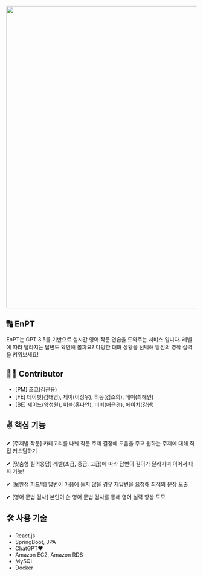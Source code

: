 <p align = "center">
<img src="https://github.com/4th-umc-hackathon/.github/assets/86403488/5d514581-c2df-4053-bad6-41b637e5340e" width="800"/>
</p>

🔠 EnPT
---
EnPT는 GPT 3.5를 기반으로 실시간 영어 작문 연습을 도와주는 서비스 입니다.
레벨에 따라 달라지는 답변도 확인해 볼까요?
다양한 대화 상황을 선택해 당신의 영작 실력을 키워보세요!

👩‍💻 Contributor
---
- [PM] 초코(김관용)
- [FE] 데이빗(김태영), 제이(이정우), 히동(김소희), 메이(최혜인)
- [BE] 제이드(양성원), 버블(홍다연), 비비(배은경), 에이치(강현)

✌️ 핵심 기능
---
✔ [주제별 작문] 카테고리를 나눠 작문 주제 결정에 도움을 주고 원하는 주제에 대해 직접 커스텀하기

✔ [맞춤형 질의응답] 레벨(초급, 중급, 고급)에 따라 답변의 길이가 달라지며 이어서 대화 가능!

✔ [보완점 피드백] 답변이 마음에 들지 않을 경우 재답변을 요청해 최적의 문장 도출

✔ [영어 문법 검사] 본인이 쓴 영어 문법 검사를 통해 영어 실력 향상 도모


🛠 사용 기술
---
- React.js
- SpringBoot, JPA
- ChatGPT❤️
- Amazon EC2, Amazon RDS
- MySQL
- Docker

